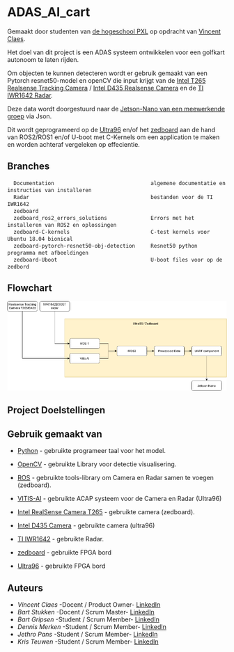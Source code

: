 # ADAS_AI_cart
Gemaakt door studenten van [de hogeschool PXL](https://www.pxl.be) op opdracht van [Vincent Claes](https://www.linkedin.com/in/vincentclaes/).

Het doel van dit project is een ADAS systeem ontwikkelen voor een golfkart autonoom te laten rijden.

Om objecten te kunnen detecteren wordt er gebruik gemaakt van een Pytorch resnet50-model en openCV die input krijgt van de [Intel T265 Realsense Tracking Camera](https://www.intelrealsense.com/tracking-camera-t265/) / [Intel D435 Realsense Camera]() en de [TI IWR1642 Radar](http://www.ti.com/tool/IWR1642BOOST).

Deze data wordt doorgestuurd naar de [Jetson-Nano van een meewerkende groep](https://github.com/KingAbad/Autonomous_Cart_2?fbclid=IwAR21YFBcbC4viqrMCfkstqgnDQ-sq7s7LPgTWAJHs7tx8XUIrGCixJqF12Q) via Json. 

Dit wordt geprogrameerd op de [Ultra96](http://zedboard.org/product/ultra96-v2-development-board) en/of het [zedboard](http://zedboard.org/product/zedboard) aan de hand van ROS2/ROS1 en/of U-boot met C-Kernels om een application te maken en worden achteraf vergeleken op effecientie.
## Branches
```
  Documentation                               algemene documentatie en instructies van installeren
  Radar                                       bestanden voor de TI IWR1642
  zedboard        
  zedboard_ros2_errors_solutions              Errors met het installeren van ROS2 en oplossingen
  zedboard-C-kernels                          C-test kernels voor Ubuntu 18.04 bionical
  zedboard-pytorch-resnet50-obj-detection     Resnet50 python programma met afbeeldingen
  zedboard-Uboot                              U-boot files voor op de zedbord
```
## Flowchart
<p align="center"><img src="flowchart.png"></p>

## Project Doelstellingen

## Gebruik gemaakt van

* [Python](https://www.python.org/) - gebruikte programeer taal voor het model.
* [OpenCV]() - gebruikte Library voor detectie visualisering.
* [ROS](https://www.ros.org/) - gebruikte tools-library om Camera en Radar samen te voegen (zedboard).
* [VITIS-AI](https://www.xilinx.com/products/design-tools/vitis/vitis-ai.html) - gebruikte ACAP systeem voor de Camera en Radar (Ultra96)

* [Intel RealSense Camera T265](https://www.intelrealsense.com/tracking-camera-t265/) - gebruikte camera (zedboard).
* [Intel D435 Camera]() - gebruikte camera (ultra96)
* [TI IWR1642](http://www.ti.com/tool/IWR1642BOOST) - gebruikte Radar.
* [zedboard](http://zedboard.org/product/zedboard) - gebruikte FPGA bord
* [Ultra96](http://zedboard.org/product/ultra96-v2-development-board) - gebruikte FPGA bord

## Auteurs
* *Vincent Claes*     -Docent / Product Owner- [LinkedIn](https://www.linkedin.com/in/vincentclaes/)
* *Bart Stukken*      -Docent / Scrum Master- [LinkedIn]()
* *Bart Gripsen*      -Student / Scrum Member- [LinkedIn]()
* *Dennis Merken*     -Student / Scrum Member- [LinkedIn]()
* *Jethro Pans*       -Student / Scrum Member- [LinkedIn](https://www.linkedin.com/in/jethro-pans-67518b1a3/)
* *Kris Teuwen*       -Student / Scrum Member- [LinkedIn]()

